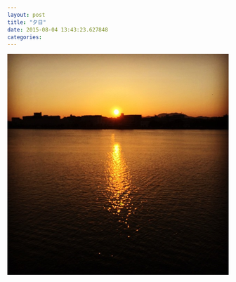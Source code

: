 ```yaml
---
layout: post
title: "夕日"
date: 2015-08-04 13:43:23.627848
categories: 
---
```


![](/assets/images/201505/11352070_1436738599964097_724841668_n.jpg)


